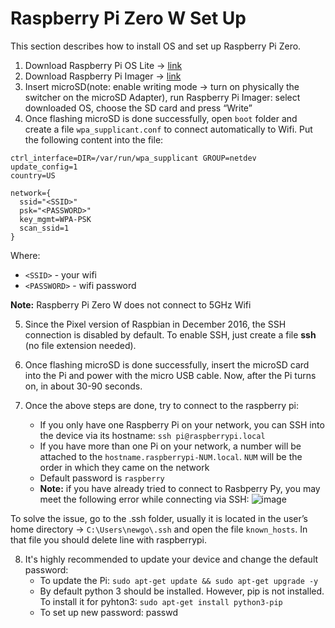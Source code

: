 # Raspberry Pi Zero W Set Up

This section describes how to install OS and set up Raspberry Pi Zero.

1. Download Raspberry Pi OS Lite -> [link](https://downloads.raspberrypi.org/raspios_lite_armhf/images/raspios_lite_armhf-2021-05-28/2021-05-07-raspios-buster-armhf-lite.zip)
2. Download Raspberry Pi Imager -> [link](https://www.raspberrypi.org/software/)
3. Insert microSD(note: enable writing mode -> turn on physically the switcher on the microSD Adapter), run Raspberry Pi Imager: select downloaded OS, choose the SD card and press “Write”
4. Once flashing microSD is done successfully, open `boot` folder and create a file `wpa_supplicant.conf` to connect automatically to Wifi. Put the following content into the file: 
```
ctrl_interface=DIR=/var/run/wpa_supplicant GROUP=netdev
update_config=1
country=US

network={
  ssid="<SSID>"
  psk="<PASSWORD>"
  key_mgmt=WPA-PSK
  scan_ssid=1
}
```
Where:
* `<SSID>` - your wifi
* `<PASSWORD>` - wifi password

**Note:** Raspberry Pi Zero W does not connect to 5GHz Wifi

5. Since the Pixel version of Raspbian in December 2016, the SSH connection is disabled by default. To enable SSH, just create a file **ssh** (no file extension needed).

6. Once flashing microSD is done successfully, insert the microSD card into the Pi and power with the micro USB cable. Now, after the Pi turns on, in about 30-90 seconds.
7. Once the above steps are done, try to connect to the raspberry pi:
    * If you only have one Raspberry Pi on your network, you can SSH into the device via its hostname: `ssh pi@raspberrypi.local`
    * If you have more than one Pi on your network, a number will be attached to the `hostname.raspberrypi-NUM.local`. `NUM` will be the order in which they came on the network
    * Default password is `raspberry`
    * **Note:** if you have already tried to connect to Rasbperry Py, you may meet the following error while connecting via SSH: ![image](https://user-images.githubusercontent.com/39415360/133641502-f27d22b7-791f-4bd4-b71c-384008f68f1a.png) 

To solve the issue, go to the .ssh folder, usually it is located in the user’s home directory -> `C:\Users\newgo\.ssh` and open the file `known_hosts`. In that file you should delete line with raspberrypi.

8. It's highly recommended to update your device and change the default password:
    * To update the Pi: `sudo apt-get update && sudo apt-get upgrade -y`
    * By default python 3 should be installed. However, pip is not installed. To install it for pyhton3: `sudo apt-get install python3-pip`
    * To set up new password: passwd

